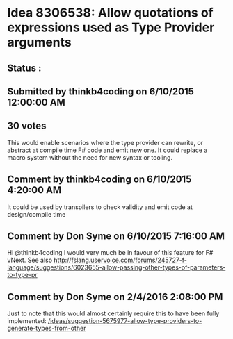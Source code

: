 # Idea 8306538: Allow quotations of expressions used as Type Provider arguments #

## Status : 

## Submitted by thinkb4coding on 6/10/2015 12:00:00 AM

## 30 votes

This would enable scenarios where the type provider can rewrite, or abstract at compile time F# code and emit new one.
It could replace a macro system without the need for new syntax or tooling.


## Comment by thinkb4coding on 6/10/2015 4:20:00 AM

It could be used by transpilers to check validity and emit code at design/compile time

## Comment by Don Syme on 6/10/2015 7:16:00 AM

Hi @thinkb4coding
I would very much be in favour of this feature for F# vNext.
See also http://fslang.uservoice.com/forums/245727-f-language/suggestions/6023655-allow-passing-other-types-of-parameters-to-type-pr

## Comment by Don Syme on 2/4/2016 2:08:00 PM

Just to note that this would almost certainly require this to have been fully implemented: [/ideas/suggestion-5675977-allow-type-providers-to-generate-types-from-other](/ideas/suggestion-5675977-allow-type-providers-to-generate-types-from-other.md)
